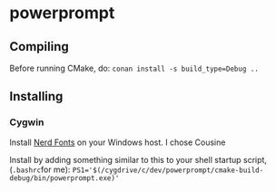 
# powerprompt

## Compiling

Before running CMake, do:
`conan install -s build_type=Debug ..`

## Installing

### Cygwin

Install [Nerd Fonts](https://www.nerdfonts.com/) on your Windows host.  I chose Cousine

Install by adding something similar to this to your shell startup script, (`.bashrc`for me):
`PS1='$(/cygdrive/c/dev/powerprompt/cmake-build-debug/bin/powerprompt.exe)'`

